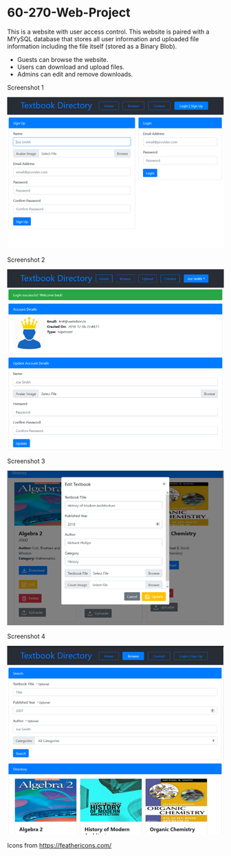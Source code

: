 # 60-270-Web-Project

This is a website with user access control. This website is paired with a MYySQL database that stores all user information and uploaded file information including the file itself (stored as a Binary Blob).

- Guests can browse the website.
- Users can download and upload files.
- Admins can edit and remove downloads.

Screenshot 1

![Screenshot 1](/screenshots/1.PNG?raw=true "Screenshot 1")

Screenshot 2

![Screenshot 2](/screenshots/2.PNG?raw=true "Screenshot 2")

Screenshot 3

![Screenshot 3](/screenshots/3.PNG?raw=true "Screenshot 3")

Screenshot 4

![Screenshot 4](/screenshots/4.PNG?raw=true "Screenshot 4")

Icons from https://feathericons.com/
